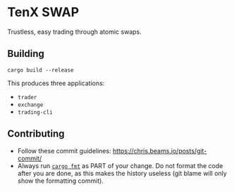 # TenX SWAP

Trustless, easy trading through atomic swaps.

## Building

`cargo build --release`

This produces three applications:

- `trader`
- `exchange`
- `trading-cli`

## Contributing

- Follow these commit guidelines: https://chris.beams.io/posts/git-commit/
- Always run [`cargo fmt`](https://github.com/rust-lang-nursery/rustfmt) as PART of your change. Do not format the code after you are done, as this makes the history useless (git blame will only show the formatting commit).
